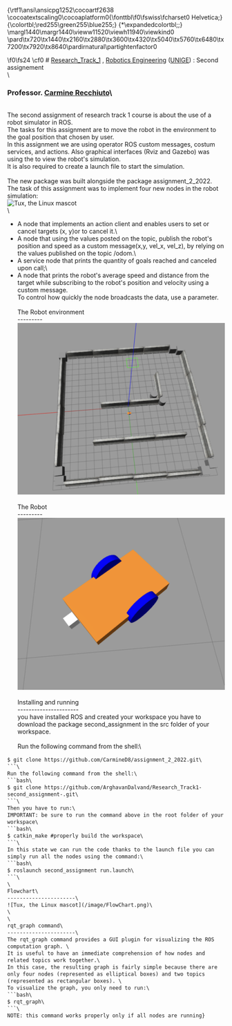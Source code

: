 {\rtf1\ansi\ansicpg1252\cocoartf2638
\cocoatextscaling0\cocoaplatform0{\fonttbl\f0\fswiss\fcharset0 Helvetica;}
{\colortbl;\red255\green255\blue255;}
{\*\expandedcolortbl;;}
\margl1440\margr1440\vieww11520\viewh11940\viewkind0
\pard\tx720\tx1440\tx2160\tx2880\tx3600\tx4320\tx5040\tx5760\tx6480\tx7200\tx7920\tx8640\pardirnatural\partightenfactor0

\f0\fs24 \cf0 #  [Research_Track_1](https://unige.it/en/off.f/2021/ins/51201.html?codcla=10635) , [Robotics Engineering](https://courses.unige.it/10635) ([UNIGE](https://unige.it/it/)) : Second assignement\
\
### Professor. [Carmine Recchiuto](https://github.com/CarmineD8)\
\
The second assignment of research track 1 course is about the use of a robot simulator in ROS. \
The tasks for this assignment are to move the robot in the environment to the goal position that chosen by user.\
In this assignment we are using operator ROS custom messages, costum services, and actions. Also graphical interfaces (Rviz and Gazebo) was using the to view the robot's simulation.\
It is also required to create a launch file to start the simulation.\
\
The new package was built alongside the package assignment_2_2022.\
The task of this assignment was to implement four new nodes in the robot simulation:\
![Tux, the Linux mascot](/RT/map.png)\
\
*	A node that implements an action client and enables users to set or cancel targets (x, y)or to cancel it.\
* A node that using the values posted on the topic, publish the robot's position and speed as a custom message(x,y, vel_x, vel_z), by relying on the values published on the topic /odom.\
* A service node that prints the quantity of goals reached and canceled upon call;\
* A node that prints the robot's average speed and distance from the target while subscribing to the robot's position and velocity using a custom message. \
To control how quickly the node broadcasts the data, use a parameter.\
\
The Robot environment\
---------\
![Tux, the Linux mascot](/image/environment.png)\
\
The Robot \
---------\
![Tux, the Linux mascot](/image/Robot.png)\
\
Installing and running\
----------------------\
you have installed ROS and created your workspace you have to download the package second_assignment in the src folder of your workspace.\
\
Run the following command from the shell:\
```bash\
$ git clone https://github.com/CarmineD8/assignment_2_2022.git\
```\
Run the following command from the shell:\
```bash\
$ git clone https://github.com/ArghavanDalvand/Research_Track1-second_assignment-.git\
```\
Then you have to run:\
IMPORTANT: be sure to run the command above in the root folder of your workspace\
```bash\
$ catkin_make #properly build the workspace\
```\
In this state we can run the code thanks to the launch file you can simply run all the nodes using the command:\
```bash\
$ roslaunch second_assignment run.launch\
```\
\
Flowchart\
----------------------\
![Tux, the Linux mascot](/image/FlowChart.png)\
\
\
rqt_graph command\
----------------------\
The rqt_graph command provides a GUI plugin for visualizing the ROS computation graph. \
It is useful to have an immediate comprehension of how nodes and related topics work together.\
In this case, the resulting graph is fairly simple because there are only four nodes (represented as elliptical boxes) and two topics (represented as rectangular boxes). \
To visualize the graph, you only need to run:\
```bash\
$ rqt_graph\
```\
NOTE: this command works properly only if all nodes are running}